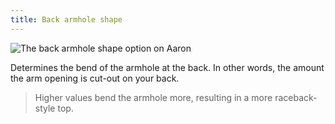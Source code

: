 ```yaml
---
title: Back armhole shape
---
```


![The back armhole shape option on Aaron](./backlinebend.svg)

Determines the bend of the armhole at the back. In other words, the amount the arm opening is cut-out on your back.

> Higher values bend the armhole more, resulting in a more raceback-style top.